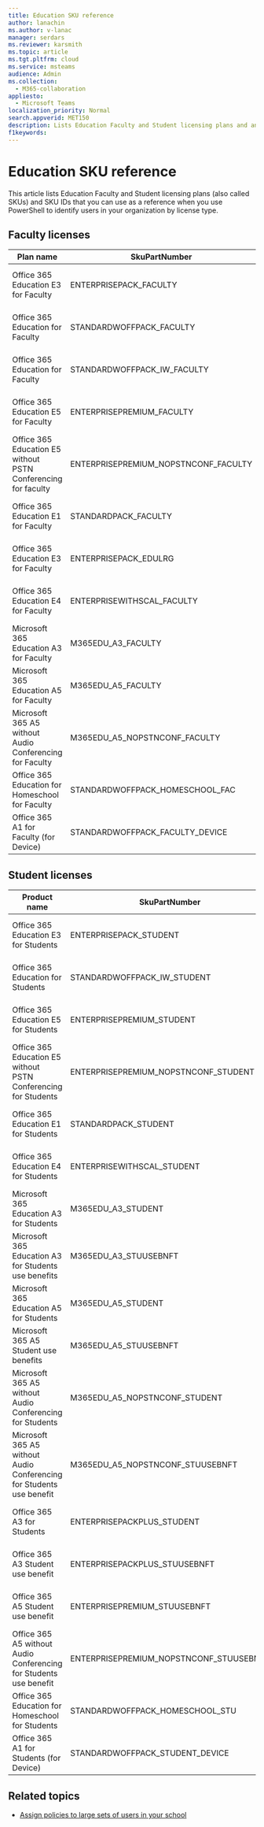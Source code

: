 ```yaml
---
title: Education SKU reference
author: lanachin
ms.author: v-lanac
manager: serdars
ms.reviewer: karsmith
ms.topic: article
ms.tgt.pltfrm: cloud
ms.service: msteams
audience: Admin
ms.collection: 
  - M365-collaboration
appliesto: 
  - Microsoft Teams
localization_priority: Normal
search.appverid: MET150
description: Lists Education Faculty and Student licensing plans and and SKU IDs. 
f1keywords: 
---
```


# Education SKU reference

This article lists Education Faculty and Student licensing plans (also called SKUs) and SKU IDs that you can use as a reference when you use PowerShell to identify users in your organization by license type.

## Faculty licenses

|Plan name |SkuPartNumber   |SkuID |
|---------|---------|---------|
|Office 365 Education E3 for Faculty     |ENTERPRISEPACK_FACULTY         |e4fa3838-3d01-42df-aa28-5e0a4c68604b         |
|Office 365 Education for Faculty       |STANDARDWOFFPACK_FACULTY        |94763226-9b3c-4e75-a931-5c89701abe66         |
|Office 365 Education for Faculty       |STANDARDWOFFPACK_IW_FACULTY     |78e66a63-337a-4a9a-8959-41c6654dfb56         |
|Office 365 Education E5 for Faculty    |ENTERPRISEPREMIUM_FACULTY       |a4585165-0533-458a-97e3-c400570268c4         |
|Office 365 Education E5 without PSTN Conferencing for faculty      |ENTERPRISEPREMIUM_NOPSTNCONF_FACULTY         |9a320620-ca3d-4705-a79d-27c135c96e05         |
|Office 365 Education E1 for Faculty     |STANDARDPACK_FACULTY         |a19037fc-48b4-4d57-b079-ce44b7832473         |
|Office 365 Education E3 for Faculty     |ENTERPRISEPACK_EDULRG         |f5a9147f-b4f8-4924-a9f0-8fadaac4982f         |
|Office 365 Education E4 for Faculty      |ENTERPRISEWITHSCAL_FACULTY         |16732e85-c0e3-438e-a82f-71f39cbe2acb         |
|Microsoft 365 Education A3 for Faculty      |M365EDU_A3_FACULTY         |4b590615-0888-425a-a965-b3bf7789848d         |
|Microsoft 365 Education A5 for Faculty       |M365EDU_A5_FACULTY         |e97c048c-37a4-45fb-ab50-922fbf07a370         |
|Microsoft 365 A5 without Audio Conferencing for Faculty     |M365EDU_A5_NOPSTNCONF_FACULTY         |e578b273-6db4-4691-bba0-8d691f4da603         |
|Office 365 Education for Homeschool for Faculty     |STANDARDWOFFPACK_HOMESCHOOL_FAC         |43e691ad-1491-4e8c-8dc9-da6b8262c03b         |
|Office 365 A1 for Faculty (for Device)     |STANDARDWOFFPACK_FACULTY_DEVICE         |af4e28de-6b52-4fd3-a5f4-6bf708a304d3         |

## Student licenses

|Product name |SkuPartNumber   |SkuID |
|---------|---------|---------|
|Office 365 Education E3 for Students       |ENTERPRISEPACK_STUDENT         |8fc2205d-4e51-4401-97f0-5c89ef1aafbb         |
|Office 365 Education for Students     |STANDARDWOFFPACK_IW_STUDENT         |314c4481-f395-4525-be8b-2ec4bb1e9d91         |
|Office 365 Education E5 for Students      |ENTERPRISEPREMIUM_STUDENT         |ee656612-49fa-43e5-b67e-cb1fdf7699df         |
|Office 365 Education E5 without PSTN Conferencing for Students     |ENTERPRISEPREMIUM_NOPSTNCONF_STUDENT         |1164451b-e2e5-4c9e-8fa6-e5122d90dbdc         |
|Office 365 Education E1 for Students       |STANDARDPACK_STUDENT         |d37ba356-38c5-4c82-90da-3d714f72a382         |
|Office 365 Education E4 for Students      |ENTERPRISEWITHSCAL_STUDENT         |05e8cabf-68b5-480f-a930-2143d472d959         |
|Microsoft 365 Education A3 for Students      |M365EDU_A3_STUDENT         |7cfd9a2b-e110-4c39-bf20-c6a3f36a3121         |
|Microsoft 365 Education A3 for Students use benefits       |M365EDU_A3_STUUSEBNFT         |18250162-5d87-4436-a834-d795c15c80f3         |
|Microsoft 365 Education A5 for Students        |M365EDU_A5_STUDENT       |46c119d4-0379-4a9d-85e4-97c66d3f909e        |
|Microsoft 365 A5 Student use benefits     |M365EDU_A5_STUUSEBNFT         |31d57bc7-3a05-4867-ab53-97a17835a411         |
|Microsoft 365 A5 without Audio Conferencing for Students      |M365EDU_A5_NOPSTNCONF_STUDENT         |a25c01ce-bab1-47e9-a6d0-ebe939b99ff9         |
|Microsoft 365 A5 without Audio Conferencing for Students use benefit    |M365EDU_A5_NOPSTNCONF_STUUSEBNFT         |81441ae1-0b31-4185-a6c0-32b6b84d419f         |
|Office 365 A3 for Students     |ENTERPRISEPACKPLUS_STUDENT         |98b6e773-24d4-4c0d-a968-6e787a1f8204         |
|Office 365 A3 Student use benefit     |ENTERPRISEPACKPLUS_STUUSEBNFT         |476aad1e-7a7f-473c-9d20-35665a5cbd4f         |
|Office 365 A5 Student use benefit    |ENTERPRISEPREMIUM_STUUSEBNFT         |f6e603f1-1a6d-4d32-a730-34b809cb9731         |
|Office 365 A5 without Audio Conferencing for Students use benefit  |ENTERPRISEPREMIUM_NOPSTNCONF_STUUSEBNFT         |bc86c9cd-3058-43ba-9972-141678675ac1         |
|Office 365 Education for Homeschool for Students     |STANDARDWOFFPACK_HOMESCHOOL_STU         |afbb89a7-db5f-45fb-8af0-1bc5c5015709         |
|Office 365 A1 for Students (for Device)     |STANDARDWOFFPACK_STUDENT_DEVICE         |160d609e-ab08-4fce-bc1c-ea13321942ac         |

## Related topics

- [Assign policies to large sets of users in your school](batch-policy-assignment-edu.md)
